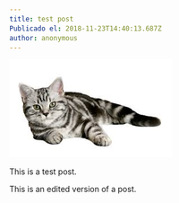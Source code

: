 ```yaml
---
title: test post
Publicado el: 2018-11-23T14:40:13.687Z
author: anonymous
---
```

![pusa](/img/uploads/superman.jpg)

This is a test post.

This is an edited version of a post.
